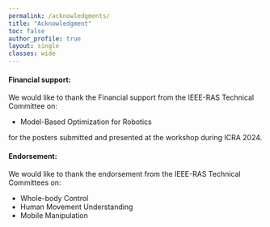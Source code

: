 ```yaml
---
permalink: /acknowledgments/
title: "Acknowledgment"
toc: false
author_profile: true 
layout: single 
classes: wide
---
```


####  Financial support: 
We would like to thank the Financial support from the IEEE-RAS Technical Committee on:

* Model-Based Optimization for Robotics

for the posters submitted and presented at the workshop during ICRA 2024.

#### Endorsement: 
We would like to thank the endorsement from the IEEE-RAS Technical Committees on:

* Whole-body Control 
* Human Movement Understanding  
* Mobile Manipulation 



